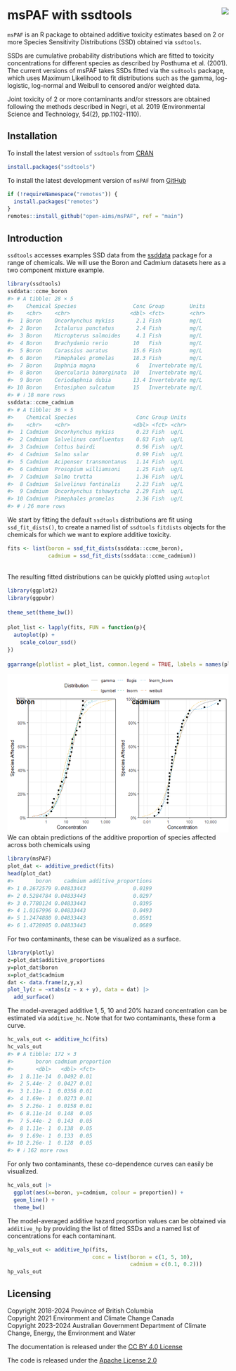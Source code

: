 
<!-- README.md is generated from README.Rmd. Please edit that file -->

# msPAF with ssdtools <img src="man/figures/logo.png" align="right" />

`msPAF` is an R package to obtained additive toxicity estimates based on
2 or more Species Sensitivity Distributions (SSD) obtained via
`ssdtools`.

SSDs are cumulative probability distributions which are fitted to
toxicity concentrations for different species as described by Posthuma
et al. (2001). The current versions of msPAF takes SSDs fitted via the
`ssdtools` package, which uses Maximum Likelihood to fit distributions
such as the gamma, log-logistic, log-normal and Weibull to censored
and/or weighted data.

Joint toxicity of 2 or more contaminants and/or stressors are obtained
following the methods described in Negri, et al. 2019 (Environmental
Science and Technology, 54(2), pp.1102-1110).

## Installation

To install the latest version of `ssdtools` from
[CRAN](https://CRAN.R-project.org/package=ssdtools)

``` r
install.packages("ssdtools")
```

To install the latest development version of `msPAF` from
[GitHub](https://github.com/open-AIMS/msPAF)

``` r
if (!requireNamespace("remotes")) {
  install.packages("remotes")
}
remotes::install_github("open-aims/msPAF", ref = "main")
```

## Introduction

`ssdtools` accesses examples SSD data from the
[ssddata](https://CRAN.R-project.org/package=ssddata) package for a
range of chemicals. We will use the Boron and Cadmium datasets here as a
two component mixture example.

``` r
library(ssdtools)
ssddata::ccme_boron
#> # A tibble: 28 × 5
#>    Chemical Species                  Conc Group        Units
#>    <chr>    <chr>                   <dbl> <fct>        <chr>
#>  1 Boron    Oncorhynchus mykiss       2.1 Fish         mg/L 
#>  2 Boron    Ictalurus punctatus       2.4 Fish         mg/L 
#>  3 Boron    Micropterus salmoides     4.1 Fish         mg/L 
#>  4 Boron    Brachydanio rerio        10   Fish         mg/L 
#>  5 Boron    Carassius auratus        15.6 Fish         mg/L 
#>  6 Boron    Pimephales promelas      18.3 Fish         mg/L 
#>  7 Boron    Daphnia magna             6   Invertebrate mg/L 
#>  8 Boron    Opercularia bimarginata  10   Invertebrate mg/L 
#>  9 Boron    Ceriodaphnia dubia       13.4 Invertebrate mg/L 
#> 10 Boron    Entosiphon sulcatum      15   Invertebrate mg/L 
#> # ℹ 18 more rows
ssddata::ccme_cadmium
#> # A tibble: 36 × 5
#>    Chemical Species                   Conc Group Units
#>    <chr>    <chr>                    <dbl> <fct> <chr>
#>  1 Cadmium  Oncorhynchus mykiss       0.23 Fish  ug/L 
#>  2 Cadmium  Salvelinus confluentus    0.83 Fish  ug/L 
#>  3 Cadmium  Cottus bairdi             0.96 Fish  ug/L 
#>  4 Cadmium  Salmo salar               0.99 Fish  ug/L 
#>  5 Cadmium  Acipenser transmontanus   1.14 Fish  ug/L 
#>  6 Cadmium  Prosopium williamsoni     1.25 Fish  ug/L 
#>  7 Cadmium  Salmo trutta              1.36 Fish  ug/L 
#>  8 Cadmium  Salvelinus fontinalis     2.23 Fish  ug/L 
#>  9 Cadmium  Oncorhynchus tshawytscha  2.29 Fish  ug/L 
#> 10 Cadmium  Pimephales promelas       2.36 Fish  ug/L 
#> # ℹ 26 more rows
```

We start by fitting the default `ssdtools` distributions are fit using
`ssd_fit_dists()`, to create a named list of `ssdtools` `fitdists`
objects for the chemicals for which we want to explore additive
toxicity.

``` r
fits <- list(boron = ssd_fit_dists(ssddata::ccme_boron), 
             cadmium = ssd_fit_dists(ssddata::ccme_cadmium))
             
```

The resulting fitted distributions can be quickly plotted using
`autoplot`

``` r
library(ggplot2)
library(ggpubr)

theme_set(theme_bw())

plot_list <- lapply(fits, FUN = function(p){
  autoplot(p) +
    scale_colour_ssd()  
})

ggarrange(plotlist = plot_list, common.legend = TRUE, labels = names(plot_list))
```

![](man/figures/README-unnamed-chunk-5-1.png)<!-- --> We can obtain
predictions of the additive proportion of species affected across both
chemicals using

``` r
library(msPAF)
plot_dat <- additive_predict(fits)
head(plot_dat)
#>       boron    cadmium additive_proportions
#> 1 0.2672579 0.04833443               0.0199
#> 2 0.5284784 0.04833443               0.0297
#> 3 0.7780124 0.04833443               0.0395
#> 4 1.0167996 0.04833443               0.0493
#> 5 1.2474880 0.04833443               0.0591
#> 6 1.4728905 0.04833443               0.0689
```

For two contaminants, these can be visualized as a surface.

``` r
library(plotly)
z=plot_dat$additive_proportions
y=plot_dat$boron
x=plot_dat$cadmium
dat <- data.frame(z,y,x)
plot_ly(z = ~xtabs(z ~ x + y), data = dat) |> 
  add_surface() 
```

The model-averaged additive 1, 5, 10 and 20% hazard concentration can be
estimated via `additive_hc`. Note that for two contaminants, these form
a curve.

``` r
hc_vals_out <- additive_hc(fits)
hc_vals_out
#> # A tibble: 172 × 3
#>       boron cadmium proportion
#>       <dbl>   <dbl> <fct>     
#>  1 8.11e-14  0.0492 0.01      
#>  2 5.44e- 2  0.0427 0.01      
#>  3 1.11e- 1  0.0356 0.01      
#>  4 1.69e- 1  0.0273 0.01      
#>  5 2.26e- 1  0.0158 0.01      
#>  6 8.11e-14  0.148  0.05      
#>  7 5.44e- 2  0.143  0.05      
#>  8 1.11e- 1  0.138  0.05      
#>  9 1.69e- 1  0.133  0.05      
#> 10 2.26e- 1  0.128  0.05      
#> # ℹ 162 more rows
```

For only two contaminants, these co-dependence curves can easily be
visualized.

``` r
hc_vals_out |> 
  ggplot(aes(x=boron, y=cadmium, colour = proportion)) +
  geom_line() +
  theme_bw()
```

The model-averaged additive hazard proportion values can be obtained via
`additive_hp` by providing the list of fitted SSDs and a named list of
concentrations for each contaminant.

``` r
hp_vals_out <- additive_hp(fits, 
                           conc = list(boron = c(1, 5, 10), 
                                       cadmium = c(0.1, 0.2)))
hp_vals_out
```

## Licensing

Copyright 2018-2024 Province of British Columbia  
Copyright 2021 Environment and Climate Change Canada  
Copyright 2023-2024 Australian Government Department of Climate Change,
Energy, the Environment and Water

The documentation is released under the [CC BY 4.0
License](https://creativecommons.org/licenses/by/4.0/)

The code is released under the [Apache License
2.0](https://www.apache.org/licenses/LICENSE-2.0)
